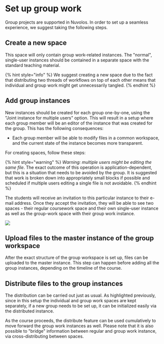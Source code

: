 # Set up group work

Group projects are supported in Nuvolos. In order to set up a seamless experience, we suggest taking the following steps.

## Create a new space

This space will only contain group work-related instances. The "normal", single-user instances should be contained in a separate space with the standard teaching material.

{% hint style="info" %}
We suggest creating a new space due to the fact that distributing two threads of workflows on top of each other means that individual and group work might get unnecessarily tangled.
{% endhint %}

##  Add group instances

New instances should be created for each group one-by-one, using the "Joint instance for multiple users" option. This will result in a setup where each group member will be an editor of the instance that was created for the group. This has the following consequences:

* Each group member will be able to modify files in a common workspace, and the current state of the instance becomes more transparent. 

For creating spaces, follow these steps:

{% hint style="warning" %}
_Warning:_ _multiple users might be editing the same file_. The exact outcome of this operation is application-dependent, but this is a situation that needs to be avoided by the group. It is suggested that work is broken down into appropriately small blocks if possible and scheduled if multiple users editing a single file is not avoidable.
{% endhint %}

The students will receive an invitation to this particular instance to their e-mail address. Once they accept the invitation, they will be able to see two spaces - their regular coursework space and their own single-user instance as well as the group-work space with their group work instance.

![](../../.gitbook/assets/group_invite_ed.gif)

## Upload files to the master instance of the group workspace

After the exact structure of the group workspace is set up, files can be uploaded to the master instance. This step can happen before adding all the group instances, depending on the timeline of the course.

## Distribute files to the group instances

The distribution can be carried out just as usual. As highlighted previously, since in this setup the individual and group work spaces are kept separately, if a new group needs to be set up, it can be initialized easily via the distributed instance.

As the course proceeds, the distribute feature can be used cumulatively to move forward the group work instances as well. Please note that it is also possible to "bridge" information between regular and group work instance, via cross-distributing between spaces.










